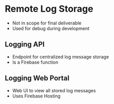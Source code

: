 # Remote Log Storage

* Not in scope for final deliverable
* Used for debug during development

## Logging API

* Endpoint for centralized log message storage
* Is a Firebase function

## Logging Web Portal

* Web UI to view all stored log messages
* Uses Firebase Hosting


